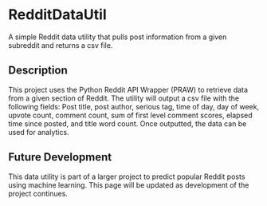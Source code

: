 # RedditDataUtil
A simple Reddit data utility that pulls post information from a given subreddit and returns a csv file.


## Description
This project uses the Python Reddit API Wrapper (PRAW) to retrieve data from a given section of Reddit. The utility will output a csv file with the following fields: Post title, post author, serious tag, time of day, day of week, upvote count, comment count, sum of first level comment scores, elapsed time since posted, and title word count. Once outputted, the data can be used for analytics.

## Future Development
This data utility is part of a larger project to predict popular Reddit posts using machine learning. This page will be updated as development of the project continues.
